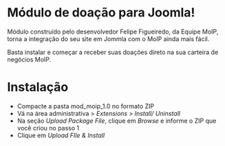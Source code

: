 Módulo de doação para Joomla!
=============================

Módulo construído pelo desenvolvedor Felipe Figueiredo, da Equipe MoIP, 
torna a integração do seu site em Jommla com o MoIP ainda mais fácil. 

Basta instalar e começar a receber suas doações direto na sua carteira de negócios MoIP.

Instalação
==========

- Compacte a pasta mod_moip_1.0 no formato ZIP 
- Vá na área administrativa > *Extensions* > *Install/ Uninstall*
- Na seção *Upload Package File*, clique em *Browse* e informe o ZIP que você criou no passo 1
- Clique em *Upload FIle & Install*


